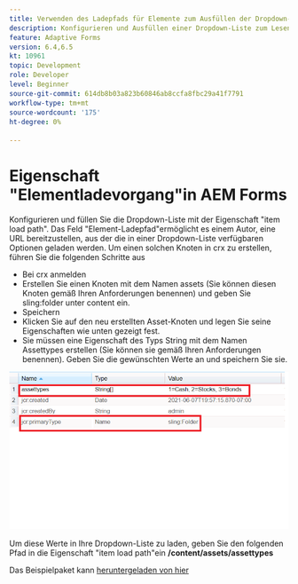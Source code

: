 ```yaml
---
title: Verwenden des Ladepfads für Elemente zum Ausfüllen der Dropdown-Liste
description: Konfigurieren und Ausfüllen einer Dropdown-Liste zum Lesen von Werten aus einem CRX-Knoten
feature: Adaptive Forms
version: 6.4,6.5
kt: 10961
topic: Development
role: Developer
level: Beginner
source-git-commit: 614db8b03a823b60846ab8ccfa8fbc29a41f7791
workflow-type: tm+mt
source-wordcount: '175'
ht-degree: 0%

---
```


# Eigenschaft &quot;Elementladevorgang&quot;in AEM Forms

Konfigurieren und füllen Sie die Dropdown-Liste mit der Eigenschaft &quot;item load path&quot;.
Das Feld &quot;Element-Ladepfad&quot;ermöglicht es einem Autor, eine URL bereitzustellen, aus der die in einer Dropdown-Liste verfügbaren Optionen geladen werden.
Um einen solchen Knoten in crx zu erstellen, führen Sie die folgenden Schritte aus

* Bei crx anmelden
* Erstellen Sie einen Knoten mit dem Namen assets (Sie können diesen Knoten gemäß Ihren Anforderungen benennen) und geben Sie sling:folder unter content ein.
* Speichern
* Klicken Sie auf den neu erstellten Asset-Knoten und legen Sie seine Eigenschaften wie unten gezeigt fest.
* Sie müssen eine Eigenschaft des Typs String mit dem Namen Assettypes erstellen (Sie können sie gemäß Ihren Anforderungen benennen). Geben Sie die gewünschten Werte an und speichern Sie sie.

![item-load-path](assets/item-load-path-crx.png)

Um diese Werte in Ihre Dropdown-Liste zu laden, geben Sie den folgenden Pfad in die Eigenschaft &quot;item load path&quot;ein  **/content/assets/assettypes**

Das Beispielpaket kann [heruntergeladen von hier](assets/item-load-path-package.zip)

